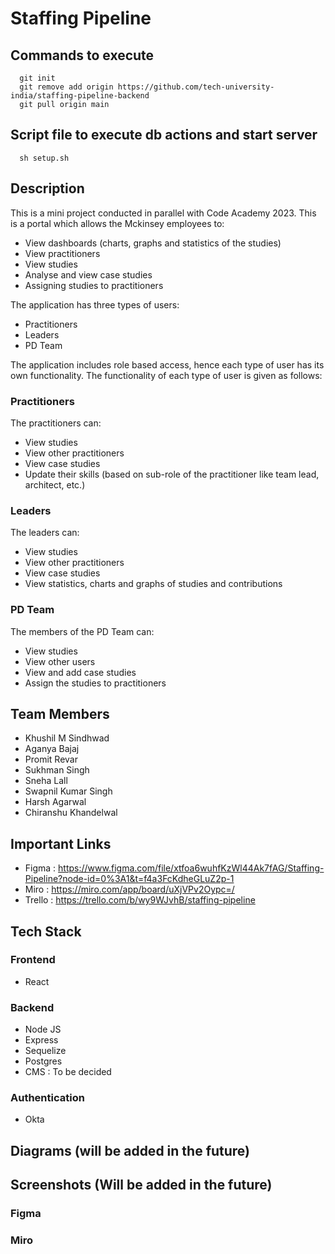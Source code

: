 # Staffing Pipeline

## Commands to execute

```
  git init 
  git remove add origin https://github.com/tech-university-india/staffing-pipeline-backend
  git pull origin main
```

## Script file to execute db actions and start server
```
  sh setup.sh
```

## Description

This is a mini project conducted in parallel with Code Academy 2023. This is a portal which allows the Mckinsey employees to:

- View dashboards (charts, graphs and statistics of the studies)
- View practitioners
- View studies
- Analyse and view case studies
- Assigning studies to practitioners

The application has three types of users:

- Practitioners
- Leaders
- PD Team

The application includes role based access, hence each type of user has its own functionality. The functionality of each type of user is given as follows:

### Practitioners

The practitioners can:

- View studies
- View other practitioners
- View case studies
- Update their skills (based on sub-role of the practitioner like team lead, architect, etc.)

### Leaders

The leaders can:

- View studies
- View other practitioners
- View case studies
- View statistics, charts and graphs of studies and contributions

### PD Team

The members of the PD Team can:

- View studies
- View other users
- View and add case studies
- Assign the studies to practitioners

## Team Members

- Khushil M Sindhwad
- Aganya Bajaj
- Promit Revar
- Sukhman Singh
- Sneha Lall
- Swapnil Kumar Singh
- Harsh Agarwal
- Chiranshu Khandelwal

## Important Links

- Figma : https://www.figma.com/file/xtfoa6wuhfKzWl44Ak7fAG/Staffing-Pipeline?node-id=0%3A1&t=f4a3FcKdheGLuZ2p-1
- Miro : https://miro.com/app/board/uXjVPv2Oypc=/
- Trello : https://trello.com/b/wy9WJvhB/staffing-pipeline

## Tech Stack

### Frontend

- React

### Backend

- Node JS
- Express
- Sequelize
- Postgres
- CMS : To be decided

### Authentication

- Okta

## Diagrams (will be added in the future)

## Screenshots (Will be added in the future)

### Figma

### Miro
